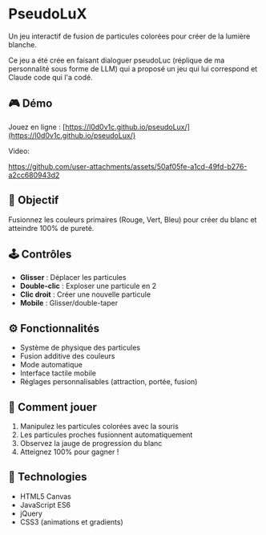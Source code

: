 # PseudoLuX

Un jeu interactif de fusion de particules colorées pour créer de la lumière blanche.

Ce jeu a été crée en faisant dialoguer pseudoLuc (réplique de ma personnalité sous forme de LLM) qui a proposé un jeu qui lui correspond et Claude code qui l'a codé.

## 🎮 Démo

Jouez en ligne : [https://l0d0v1c.github.io/pseudoLux/](https://l0d0v1c.github.io/pseudoLux/)

Video:


https://github.com/user-attachments/assets/50af05fe-a1cd-49fd-b276-a2cc680943d2



## 🎯 Objectif

Fusionnez les couleurs primaires (Rouge, Vert, Bleu) pour créer du blanc et atteindre 100% de pureté.

## 🕹️ Contrôles

- **Glisser** : Déplacer les particules
- **Double-clic** : Exploser une particule en 2
- **Clic droit** : Créer une nouvelle particule
- **Mobile** : Glisser/double-taper

## ⚙️ Fonctionnalités

- Système de physique des particules
- Fusion additive des couleurs
- Mode automatique
- Interface tactile mobile
- Réglages personnalisables (attraction, portée, fusion)

## 🎨 Comment jouer

1. Manipulez les particules colorées avec la souris
2. Les particules proches fusionnent automatiquement
3. Observez la jauge de progression du blanc
4. Atteignez 100% pour gagner !

## 🚀 Technologies

- HTML5 Canvas
- JavaScript ES6
- jQuery
- CSS3 (animations et gradients)

